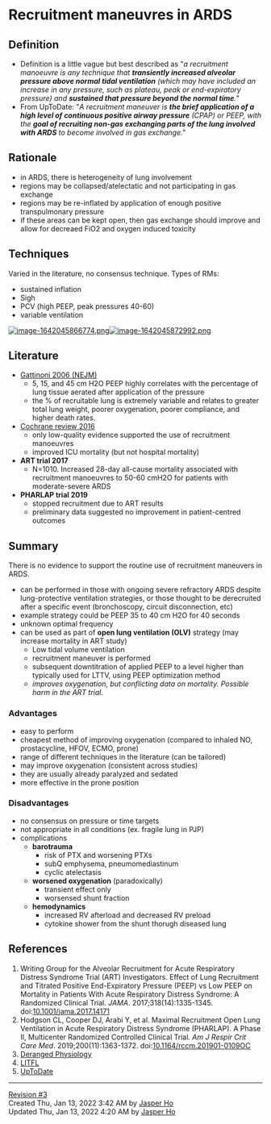 Recruitment maneuvres in ARDS
=============================

Definition
----------

*   Definition is a little vague but best described as "_a recruitment manoeuvre is any technique that **transiently increased alveolar pressure above normal tidal ventilation** (which may have included an increase in any pressure, such as plateau, peak or end-expiratory pressure) and **sustained that pressure beyond the normal time**."_
*   From UpToDate: "_A recruitment maneuver is **the brief application of a high level of continuous positive airway pressure** (CPAP) or PEEP, with the **goal of recruiting non-gas exchanging parts of the lung involved with ARDS** to become involved in gas exchange."_

Rationale
---------

*   in ARDS, there is heterogeneity of lung involvement
*   regions may be collapsed/atelectatic and not participating in gas exchange
*   regions may be re-inflated by application of enough positive transpulmonary pressure
*   if these areas can be kept open, then gas exchange should improve and allow for decreaed FiO2 and oxygen induced toxicity

Techniques
----------

Varied in the literature, no consensus technique. Types of RMs:

*   sustained inflation
*   Sigh
*   PCV (high PEEP, peak pressures 40-60)
*   variable ventilation

[![image-1642045866774.png](http://medreference.ca/uploads/images/gallery/2022-01/scaled-1680-/77dTemGYkNqwvcqq-image-1642045866774.png)](http://medreference.ca/uploads/images/gallery/2022-01/77dTemGYkNqwvcqq-image-1642045866774.png)[![image-1642045872992.png](http://medreference.ca/uploads/images/gallery/2022-01/scaled-1680-/OU8AfETTPhJYuIEu-image-1642045872992.png)](http://medreference.ca/uploads/images/gallery/2022-01/OU8AfETTPhJYuIEu-image-1642045872992.png)

Literature
----------

*   [Gattinoni 2006 (NEJM)](https://dx.doi.org/10.1056/NEJMoa052052)
    *   5, 15, and 45 cm H2O PEEP highly correlates with the percentage of lung tissue aerated after application of the pressure
    *   the % of recruitable lung is extremely variable and relates to greater total lung weight, poorer oxygenation, poorer compliance, and higher death rates.
*   [Cochrane review 2016](https://dx.doi.org/10.1002/14651858.CD006667.pub3)
    *   only low-quality evidence supported the use of recruitment manoeuvres
    *   improved ICU mortality (but not hospital mortality)
*   **ART trial 2017**
    *   N=1010. Increased 28-day all-cause mortality associated with recruitment manoeuvres to 50-60 cmH2O for patients with moderate-severe ARDS
*   **PHARLAP trial 2019**
    *   stopped recruitment due to ART results
    *   preliminary data suggested no improvement in patient-centred outcomes

Summary
-------

There is no evidence to support the routine use of recruitment maneuvers in ARDS.

*   can be performed in those with ongoing severe refractory ARDS despite lung-protective ventilation strategies, or those thought to be derecruited after a specific event (bronchoscopy, circuit disconnection, etc)
*   example strategy could be PEEP 35 to 40 cm H2O for 40 seconds
*   unknown optimal frequency
*   can be used as part of **open lung ventilation (OLV)** strategy (may increase mortality in ART study)
    *   Low tidal volume ventilation
    *   recruitment maneuver is performed
    *   subsequent downtitration of applied PEEP to a level higher than typically used for LTTV, using PEEP optimization method
    *   _improves oxygenation, but conflicting data on mortality. Possible harm in the ART trial._

### Advantages

*   easy to perform
*   cheapest method of improving oxygenation (compared to inhaled NO, prostacycline, HFOV, ECMO, prone)
*   range of different techniques in the literature (can be tailored)
*   may improve oxygenation (consistent across studies)
*   they are usually already paralyzed and sedated
*   more effective in the prone position

### Disadvantages

*   no consensus on pressure or time targets
*   not appropriate in all conditions (ex. fragile lung in PJP)
*   complications
    *   **barotrauma**
        *   risk of PTX and worsening PTXs
        *   subQ emphysema, pneumomediastinum
        *   cyclic atelectasis
    *   **worsened oxygenation** (paradoxically)
        *   transient effect only
        *   worsensed shunt fraction
    *   **hemodynamics**
        *   increased RV afterload and decreased RV preload
        *   cytokine shower from the shunt thorugh diseased lung

References
----------

1.  Writing Group for the Alveolar Recruitment for Acute Respiratory Distress Syndrome Trial (ART) Investigators. Effect of Lung Recruitment and Titrated Positive End-Expiratory Pressure (PEEP) vs Low PEEP on Mortality in Patients With Acute Respiratory Distress Syndrome: A Randomized Clinical Trial. _JAMA_. 2017;318(14):1335-1345. doi:[10.1001/jama.2017.14171](https://doi.org/10.1001/jama.2017.14171)
2.  Hodgson CL, Cooper DJ, Arabi Y, et al. Maximal Recruitment Open Lung Ventilation in Acute Respiratory Distress Syndrome (PHARLAP). A Phase II, Multicenter Randomized Controlled Clinical Trial. _Am J Respir Crit Care Med_. 2019;200(11):1363-1372. doi:[10.1164/rccm.201901-0109OC](https://doi.org/10.1164/rccm.201901-0109OC)
3.  [Deranged Physiology](https://derangedphysiology.com/required-reading/respiratory-medicine-and-ventilation/Chapter%20521/recruitment-manoeuvres)
4.  [LITFL](https://litfl.com/lung-recruitment-manoeuvres/)
5.  [UpToDate](https://www.uptodate.com/contents/ventilator-management-strategies-for-adults-with-acute-respiratory-distress-syndrome#H2209219082)

* * *

[Revision #3  
](http://medreference.ca:8080/books/critical-care-medicine/page/recruitment-maneuvres-in-ards/revisions)Created Thu, Jan 13, 2022 3:42 AM by [Jasper Ho](http://medreference.ca:8080/user/1)  
Updated Thu, Jan 13, 2022 4:20 AM by [Jasper Ho](http://medreference.ca:8080/user/1)